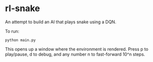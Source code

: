 # rl-snake

An attempt to build an AI that plays snake using a DQN.

To run:
```
python main.py
```

This opens up a window where the environment is rendered. Press p to play/pause, d to debug, and any number n to fast-forward 10^n steps.
